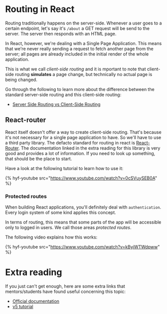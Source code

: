 # Routing in React

Routing traditionally happens on the server-side. Whenever a user goes to a certain endpoint, let's say it's `/about` a GET request will be send to the server. The server then responds with an HTML page.

In React, however, we're dealing with a Single Page Application. This means that we're never really sending a request to fetch another page from the server; all pages are already included in the initial render of the whole application.

This is what we call _client-side routing_ and it is mportant to note that client-side routing **simulates** a page change, but technically no actual page is being changed.

Go through the following to learn more about the difference between the standard server-side routing and this client-side routing:

-   [Server Side Routing vs Client-Side Routing](https://www.codementor.io/chinemeremnwoga/server-side-routing-vs-client-side-routing-yne57eq9a)

## React-router

React itself doesn't offer a way to create client-side routing. That's because it's not necessary for a single page application to have. So we'll have to use a third party library. The defacto standard for routing in react is [React-Router](https://github.com/remix-run/react-router). The documentation linked in the extra reading for this library is very good and provides a lot of information. If you need to look up something, that should be the place to start.

Have a look at the following tutorial to learn how to use it:

{% hyf-youtube src="https://www.youtube.com/watch?v=0cSVuySEB0A" %}

### Protected routes

When building React applications, you'll definitely deal with `authentication`. Every login system of some kind applies this concept.

In terms of routing, this means that some parts of the app will be accessible only to logged in users. We call those areas _protected routes_.

The following video explains how this works:

{% hyf-youtube src="https://www.youtube.com/watch?v=kByiWTWdpww" %}

# Extra reading

If you just can't get enough, here are some extra links that mentors/students have found useful concerning this topic:

-   [Official documentation](https://reactrouter.com/web/guides/quick-start)
-   [v5 tutorial]({https://www.youtube.com/watch?v=Law7wfdg_ls)
